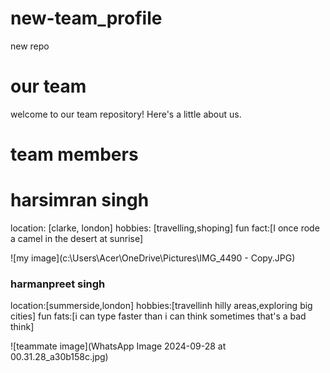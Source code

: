 # new-team_profile
new repo

# our team
welcome to our team repository! Here's a little about us.

# team members
# harsimran singh
location: [clarke, london]
hobbies: [travelling,shoping]
fun fact:[I once rode a camel in the desert at sunrise]
  
![my image](c:\Users\Acer\OneDrive\Pictures\IMG_4490 - Copy.JPG)

### harmanpreet singh
location:[summerside,london]
hobbies:[travellinh hilly areas,exploring big cities]
fun fats:[i can type faster than i can think sometimes that's a bad think]

![teammate image](WhatsApp Image 2024-09-28 at 00.31.28_a30b158c.jpg) 